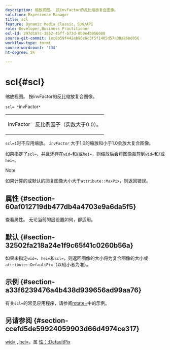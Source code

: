 ```yaml
---
description: 缩放视图。 按invFactor的反比缩放复合图像。
solution: Experience Manager
title: scl
feature: Dynamic Media Classic，SDK/API
role: Developer,Business Practitioner
exl-id: 297d187c-3a52-45ff-b73d-0b0e4b956080
source-git-commit: 1ec8b59f442eb96c6c3f5f1405d57a38a86bd056
workflow-type: tm+mt
source-wordcount: '134'
ht-degree: 5%

---
```


# scl{#scl}

缩放视图。 按invFactor的反比缩放复合图像。

`scl= *`invFactor`*`

<table id="simpletable_A09F5EECAC2B4E0F8633D71C6AD36D8D"> 
 <tr class="strow"> 
  <td class="stentry"> <p><span class="varname"> invFactor</span> </p> </td> 
  <td class="stentry"> <p>反比例因子（实数大于0.0）。 </p></td> 
 </tr> 
</table>

`scl=1`时不应用缩放。 *`invFactor`* 大于1.0的缩放和小于1.0会放大复合图像。

如果指定了`scl=`，并且还存在`wid=`和/或`hei=`，则缩放后会将图像裁剪到`wid=`和/或`hei=`。

>[!NOTE]
>
>如果计算的或默认的回复图像大小大于`attribute::MaxPix`，则返回错误。

## 属性 {#section-60af012719db477db4a4703e9a6da5f5}

查看属性。 无论当前的层设置如何，都适用。

## 默认 {#section-32502fa218a24e1f9c65f41c0260b56a}

如果未指定`wid=`、`hei=`和`scl=`，则返回图像的大小将为复合图像的大小或`attribute::DefaultPix`（以较小者为准）。

## 示例 {#section-a33f6239476a4b438d939656ad99aa76}

有关`scl=`的常见应用程序，请参阅[rotate=](../../../../../is-api/http-ref/image-serving-api-ref/c-http-protocol-reference/c-command-reference/r-rotate.md#reference-12abb086635546ec9ec2e1a793dc1096)中的示例。

## 另请参阅 {#section-ccefd5de59924059903d66d4974ce317}

[wid=](../../../../../is-api/http-ref/image-serving-api-ref/c-http-protocol-reference/c-command-reference/r-is-http-wid.md#reference-bfeadcb67bf4485f851eb21345527e47) ,  [hei=](../../../../../is-api/http-ref/image-serving-api-ref/c-http-protocol-reference/c-command-reference/r-is-http-hei.md#reference-6d6f556ccc0e4b98a815e8a5c1944a96)，属 [性：:DefaultPix](../../../../../is-api/image-catalog/image-serving-api-ref/c-image-catalog-reference/c-attributes-reference/r-defaultpix.md#reference-996b2c22b30f4fd9b970c84063306df1)
